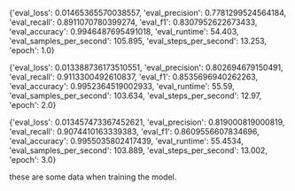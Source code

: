 {'eval_loss': 0.01465365570038557, 'eval_precision': 0.7781299524564184, 'eval_recall': 0.8911070780399274, 'eval_f1': 0.8307952622673433, 'eval_accuracy': 0.9946487695491018, 'eval_runtime': 54.403, 'eval_samples_per_second': 105.895, 'eval_steps_per_second': 13.253, 'epoch': 1.0}


{'eval_loss': 0.013388736173510551, 'eval_precision': 0.802694679150491, 'eval_recall': 0.9113300492610837, 'eval_f1': 0.8535696940262263, 'eval_accuracy': 0.9952364519002933, 'eval_runtime': 55.59, 'eval_samples_per_second': 103.634, 'eval_steps_per_second': 12.97, 'epoch': 2.0}


{'eval_loss': 0.013457473367452621, 'eval_precision': 0.819000819000819, 'eval_recall': 0.9074410163339383, 'eval_f1': 0.8609556607834696, 'eval_accuracy': 0.9955035802417439, 'eval_runtime': 55.4534, 'eval_samples_per_second': 103.889, 'eval_steps_per_second': 13.002, 'epoch': 3.0}

these are some data when training the model.
